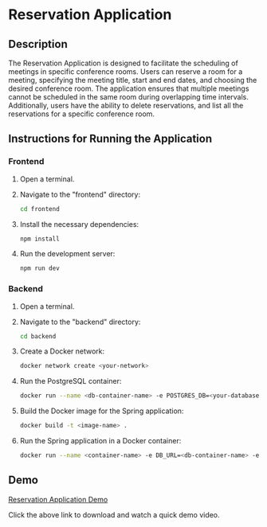 # Reservation Application

## Description

The Reservation Application is designed to facilitate the scheduling of meetings in specific conference rooms. Users can reserve a room for a meeting, specifying the meeting title, start and end dates, and choosing the desired conference room. The application ensures that multiple meetings cannot be scheduled in the same room during overlapping time intervals. Additionally, users have the ability to delete reservations, and list all the reservations for a specific conference room.

## Instructions for Running the Application

### Frontend

1. Open a terminal.
2. Navigate to the "frontend" directory:

   ```bash
   cd frontend
   ```

3. Install the necessary dependencies:

   ```bash
   npm install
   ```

4. Run the development server:

   ```bash
   npm run dev
   ```

### Backend

1. Open a terminal.
2. Navigate to the "backend" directory:

   ```bash
   cd backend
   ```

3. Create a Docker network:

   ```bash
   docker network create <your-network>
   ```

4. Run the PostgreSQL container:

   ```bash
   docker run --name <db-container-name> -e POSTGRES_DB=<your-database> -e POSTGRES_USER=<your-user> -e POSTGRES_PASSWORD=<your-password> -p 5432:5432 --network <your-network> -d postgres:latest
   ```

5. Build the Docker image for the Spring application:

   ```bash
   docker build -t <image-name> .
   ```

6. Run the Spring application in a Docker container:

   ```bash
   docker run --name <container-name> -e DB_URL=<db-container-name> -e DB_PORT=5432 -e DB_NAME=<your-database> -e DB_USERNAME=<your-user> -e DB_PASSWORD=<your-password> -p 8081:8081 --network <your-network> <image-name>
   ```

## Demo

[Reservation Application Demo](frontend/demo/04.12.2023_23.21.27_REC.mp4)

Click the above link to download and watch a quick demo video.